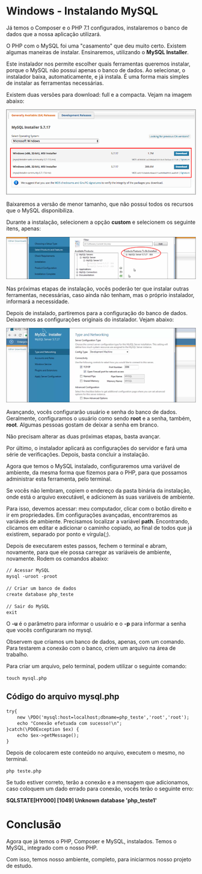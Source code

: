# Windows - Instalando MySQL

Já temos o Composer e o PHP 7.1 configurados, instalaremos o banco de dados que a nossa aplicação utilizará.

O PHP com o MySQL foi uma "casamento" que deu muito certo. Existem algumas maneiras de instalar. Ensinaremos, utilizando o **MySQL Installer**.

Este instalador nos permite escolher quais ferramentas queremos instalar, porque o MySQL não possui apenas o banco de dados. Ao selecionar, o instalador baixa, automaticamente, e já instala. É uma forma mais simples de instalar as ferramentas necessárias.

Existem duas versões para download: full e a compacta. Vejam na imagem abaixo:

![mysql_installer](./images/mysql_installer.png "mysql_installer")

Baixaremos a versão de menor tamanho, que não possui todos os recursos que o MySQL disponibiliza.

Durante a instalação, selecionem a opção **custom** e selecionem os seguinte itens, apenas:

![mysql_installer_custom](./images/mysql_installer_custom.png "mysql_installer_custom")

Nas próximas etapas de instalação, vocês poderão ter que instalar outras ferramentas, necessárias, caso ainda não tenham, mas o próprio instalador, informará a necessidade.

Depois de instalado, partiremos para a configuração do banco de dados. Deixaremos as configurações originais do instalador. Vejam abaixo:

![mysql_config_db](./images/mysql_config_db.png "mysql_config_db")

Avançando, vocês configurarão usuário e senha do banco de dados. Geralmente, configuramos o usuário como sendo **root** e a senha, também, **root**. Algumas pessoas gostam de deixar a senha em branco.

Não precisam alterar as duas próximas etapas, basta avançar.

Por último, o instalador aplicará as configurações do servidor e fará uma série de verificações. Depois, basta concluir a instalação.

Agora que temos o MySQL instalado, configuraremos uma variável de ambiente, da mesma forma que fizemos para o PHP, para que possamos administrar esta ferramenta, pelo terminal.

Se vocês não lembram, copiem o endereço da pasta binária da instalação, onde está o arquivo executável, e adicionem às suas variáveis de ambiente.

Para isso, devemos acessar: meu computador, clicar com o botão direito e ir em propriedades. Em configurações avançadas, encontraremos as variáveis de ambiente.
Precisamos localizar a variável **path**. Encontrando, clicamos em editar e adicionar o caminho copiado, ao final de todos que já existirem, separado por ponto e vírgula(;).

Depois de executarem estes passos, fechem o terminal e abram, novamente, para que ele possa carregar as variáveis de ambiente, novamente. Rodem os comandos abaixo:

```
// Acessar MySQL
mysql -uroot -proot

// Criar um banco de dados
create database php_teste

// Sair do MySQL
exit
```

O **-u** é o parâmetro para informar o usuário e o **-p** para informar a senha que vocês configuraram no mysql.

Observem que criamos um banco de dados, apenas, com um comando. Para testarem a conexão com o banco, criem um arquivo na área de trabalho.

Para criar um arquivo, pelo terminal, podem utilizar o seguinte comando:

`touch mysql.php`

## Código do arquivo mysql.php

```
try{
    new \PDO('mysql:host=localhost;dbname=php_teste','root','root');
    echo "Conexão efetuada com sucesso!\n";
}catch(\PDOException $ex) {
    echo $ex->getMessage();
}
```

Depois de colocarem este conteúdo no arquivo, executem o mesmo, no terminal.

`php teste.php`

Se tudo estiver correto, terão a conexão e a mensagem que adicionamos, caso coloquem um dado errado para conexão, vocês terão o seguinte erro:

**SQLSTATE\[HY000] [1049] Unknown database 'php_teste1'**

# Conclusão

Agora que já temos o PHP, Composer e MySQL, instalados. Temos o MySQL, integrado com o nosso PHP.

Com isso, temos nosso ambiente, completo, para iniciarmos nosso projeto de estudo.